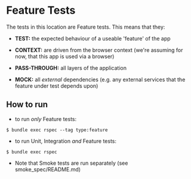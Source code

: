 
# Feature Tests

The tests in this location are Feature tests. This means that they:

* **TEST:** the expected behaviour of a useable 'feature' of the app

* **CONTEXT:** are driven from the browser context (we're assuming for now, that this app is used via a browser)

* **PASS-THROUGH:** all layers of the application

* **MOCK:** all *external* dependencies (e.g. any external services that the feature under test depends upon)

## How to run

* to run *only* Feature tests:

```
$ bundle exec rspec --tag type:feature
```

* to run Unit, Integration *and* Feature tests:

```
$ bundle exec rspec
```

* Note that Smoke tests are run separately (see smoke_spec/README.md)
